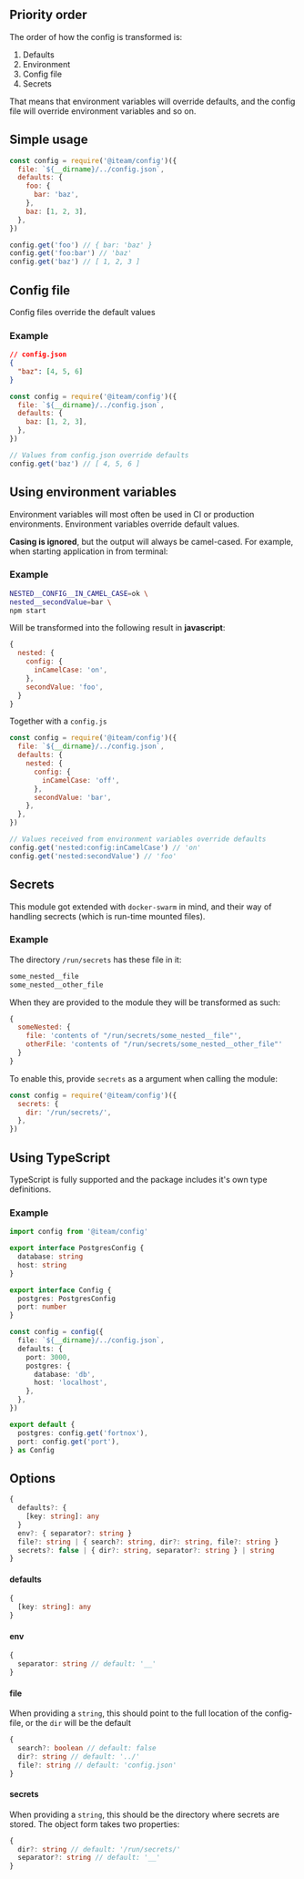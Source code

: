 ## Priority order

The order of how the config is transformed is:

1. Defaults
1. Environment
1. Config file
1. Secrets

That means that environment variables will override defaults, and the config file will override environment variables and so on.

## Simple usage

```javascript
const config = require('@iteam/config')({
  file: `${__dirname}/../config.json`,
  defaults: {
    foo: {
      bar: 'baz',
    },
    baz: [1, 2, 3],
  },
})

config.get('foo') // { bar: 'baz' }
config.get('foo:bar') // 'baz'
config.get('baz') // [ 1, 2, 3 ]
```

## Config file

Config files override the default values

### Example

```json
// config.json
{
  "baz": [4, 5, 6]
}
```

```javascript
const config = require('@iteam/config')({
  file: `${__dirname}/../config.json`,
  defaults: {
    baz: [1, 2, 3],
  },
})

// Values from config.json override defaults
config.get('baz') // [ 4, 5, 6 ]
```

## Using environment variables

Environment variables will most often be used in CI or production environments. Environment variables override default values.

**Casing is ignored**, but the output will always be camel-cased. For example, when starting application in from terminal:

### Example

```bash
NESTED__CONFIG__IN_CAMEL_CASE=ok \
nested__secondValue=bar \
npm start
```

Will be transformed into the following result in **javascript**:

```javascript
{
  nested: {
    config: {
      inCamelCase: 'on',
    },
    secondValue: 'foo',
  }
}
```

Together with a `config.js`

```javascript
const config = require('@iteam/config')({
  file: `${__dirname}/../config.json`,
  defaults: {
    nested: {
      config: {
        inCamelCase: 'off',
      },
      secondValue: 'bar',
    },
  },
})

// Values received from environment variables override defaults
config.get('nested:config:inCamelCase') // 'on'
config.get('nested:secondValue') // 'foo'
```

## Secrets

This module got extended with `docker-swarm` in mind, and their way of handling secrects (which is run-time mounted files).

### Example

The directory `/run/secrets` has these file in it:

```sh
some_nested__file
some_nested__other_file
```

When they are provided to the module they will be transformed as such:

```javascript
{
  someNested: {
    file: 'contents of "/run/secrets/some_nested__file"',
    otherFile: 'contents of "/run/secrets/some_nested__other_file"'
  }
}
```

To enable this, provide `secrets` as a argument when calling the module:

```javascript
const config = require('@iteam/config')({
  secrets: {
    dir: '/run/secrets/',
  },
})
```

## Using TypeScript

TypeScript is fully supported and the package includes it's own type
definitions.

### Example

```typescript
import config from '@iteam/config'

export interface PostgresConfig {
  database: string
  host: string
}

export interface Config {
  postgres: PostgresConfig
  port: number
}

const config = config({
  file: `${__dirname}/../config.json`,
  defaults: {
    port: 3000,
    postgres: {
      database: 'db',
      host: 'localhost',
    },
  },
})

export default {
  postgres: config.get('fortnox'),
  port: config.get('port'),
} as Config
```

## Options

```typescript
{
  defaults?: {
    [key: string]: any
  }
  env?: { separator?: string }
  file?: string | { search?: string, dir?: string, file?: string }
  secrets?: false | { dir?: string, separator?: string } | string
}
```

#### defaults

```typescript
{
  [key: string]: any
}
```

#### env

```typescript
{
  separator: string // default: '__'
}
```

#### file

When providing a `string`, this should point to the full location of the config-file, or the `dir` will be the default

```typescript
{
  search?: boolean // default: false
  dir?: string // default: '../'
  file?: string // default: 'config.json'
}
```

#### secrets

When providing a `string`, this should be the directory where secrets are stored. The object form takes two properties:

```typescript
{
  dir?: string // default: '/run/secrets/'
  separator?: string // default: '__'
}
```

